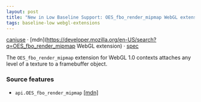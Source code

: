 ```yaml
---
layout: post
title: "New in Low Baseline Support: OES_fbo_render_mipmap WebGL extension"
tags: baseline-low webgl-extensions
---
```


[caniuse](https://caniuse.com/?search=oes-fbo-render-mipmap) · [mdn](https://developer.mozilla.org/en-US/search?q=OES_fbo_render_mipmap WebGL extension) · [spec](https://registry.khronos.org/webgl/extensions/OES_fbo_render_mipmap/)

The `OES_fbo_render_mipmap` extension for WebGL 1.0 contexts attaches any level of a texture to a framebuffer object.

### Source features

- ``api.OES_fbo_render_mipmap`` [[mdn]](https://developer.mozilla.org/en-US/search?q=api.OES_fbo_render_mipmap)
